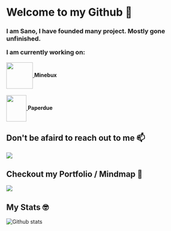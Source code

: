 # Welcome to my Github 👋
<h3>I am Sano, I have founded many project. Mostly gone unfinished.
  
  I am currently working on: </h3> 
  
<a href="https://github.com/Minebux">
  <img src="https://cdn.discordapp.com/attachments/716875477549318167/885630660570648666/Logo_Fix_Redux_1.png" width="70" height="70" align="center"/>
</a><strong> Minebux</strong>
<br /><br />
<a href="https://github.com/Paperdue">
  <img src="https://cdn.discordapp.com/attachments/716875477549318167/829153105533730826/paperdue5_1.png" width="53" height="70" align="center"/>
</a><strong> Paperdue</strong>

<h2>Don't be afaird to reach out to me 📫</h2>
<a href="https://twitter.com/_SanoKei"><img src="https://img.icons8.com/color/48/000000/twitter-squared.png"/></a>
<br />
<h2>Checkout my Portfolio / Mindmap 🧠</h2>
<a href="https://sanokei.github.io"><img src="https://img.icons8.com/cotton/64/000000/website.png"/></a>
<br />
<h2>My Stats 🤓</h2>
  
![Github stats](https://github-readme-stats.vercel.app/api?username=Sanokei)
